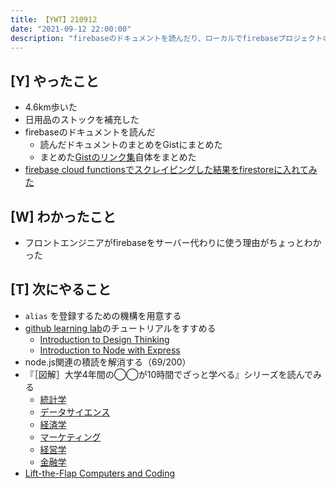 ```yaml
---
title: 【YWT】210912
date: "2021-09-12 22:00:00"
description: "firebaseのドキュメントを読んだり、ローカルでfirebaseプロジェクトのコードを書いたりした"
---
```


## [Y] やったこと

- 4.6km歩いた
- 日用品のストックを補充した
- firebaseのドキュメントを読んだ
  - 読んだドキュメントのまとめをGistにまとめた
  - まとめた[Gistのリンク集](https://gist.github.com/LeeDDHH/ec99024241bf9ed2eeab88dc696f5330)自体をまとめた
- [firebase cloud functionsでスクレイピングした結果をfirestoreに入れてみた](https://twitter.com/camomile_cafe/status/1436998246065266730?s=20)

## [W] わかったこと

- フロントエンジニアがfirebaseをサーバー代わりに使う理由がちょっとわかった

## [T] 次にやること

- `alias` を登録するための機構を用意する
- [github learning lab](https://lab.github.com/githubtraining)のチュートリアルをすすめる
  - [Introduction to Design Thinking](https://lab.github.com/githubtraining/introduction-to-design-thinking)
  - [Introduction to Node with Express](https://lab.github.com/everydeveloper/introduction-to-node-with-express)
- node.js関連の積読を解消する（69/200）
- 『［図解］大学4年間の◯◯が10時間でざっと学べる』シリーズを読んでみる
  - [統計学](https://www.amazon.co.jp/dp/B07PXB4NN9)
  - [データサイエンス](https://www.amazon.co.jp/dp/B07XNW3TQM)
  - [経済学](https://www.amazon.co.jp/dp/B01KNLFHH6)
  - [マーケティング](https://www.amazon.co.jp/dp/B07BNC2SV3)
  - [経営学](https://www.amazon.co.jp/dp/B071SKDF3L)
  - [金融学](https://www.amazon.co.jp/dp/B07BB6Z7FW)
- [Lift-the-Flap Computers and Coding](https://www.amazon.co.jp/dp/1409591514)

<!-- https://twitter.com/camomile_cafe/status/1437054486896283657?s=20 -->

